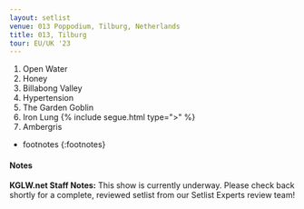 ```yaml
---
layout: setlist
venue: 013 Poppodium, Tilburg, Netherlands
title: 013, Tilburg
tour: EU/UK '23
---
```


1. Open Water
2. Honey
3. Billabong Valley
4. Hypertension
5. The Garden Goblin
6. Iron Lung
   {% include segue.html type=">" %}
7. Ambergris


<!--snippet-->

* footnotes
{:footnotes}


#### Notes

**KGLW.net Staff Notes:**
This show is currently underway. Please check back shortly for a complete, reviewed setlist from our Setlist Experts review team!
